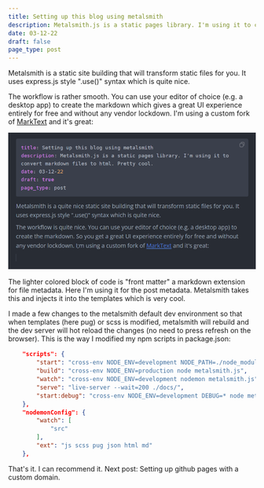 ```yaml
---
title: Setting up this blog using metalsmith
description: Metalsmith.js is a static pages library. I'm using it to convert markdown files to html. Pretty cool.
date: 03-12-22
draft: false
page_type: post
---
```


Metalsmith is a static site building that will transform static files for you. It uses express.js style ".use()" syntax which is quite nice.

The workflow is rather smooth. You can use your editor of choice (e.g. a desktop app) to create the markdown which gives a great UI experience entirely for free and without any vendor lockdown. I'm using a custom fork of [MarkText](https://github.com/bn-l/marktext) and it's great:

![](assets/img/2022-12-03-03-28-04-image.png)

The lighter colored block of code is "front matter" a markdown extension for file metadata. Here I'm using it for the post metadata. Metalsmith takes this and injects it into the templates which is very cool. 



I made a few changes to the metalsmith default dev environment so that when templates (here pug) or scss is modified, metalsmith will rebuild and the dev server will hot reload the changes (no need to press refresh on the browser).  This is the way I modified my npm scripts in package.json:

```json
    "scripts": {
        "start": "cross-env NODE_ENV=development NODE_PATH=./node_modules npm run watch & npm run serve",
        "build": "cross-env NODE_ENV=production node metalsmith.js",
        "watch": "cross-env NODE_ENV=development nodemon metalsmith.js",
        "serve": "live-server --wait=200 ./docs/",
        "start:debug": "cross-env NODE_ENV=development DEBUG=* node metalsmith && serve -l 5000 dist"
    },
    "nodemonConfig": {
        "watch": [
            "src"
        ],
        "ext": "js scss pug json html md"
    },
```

That's it. I can recommend it. Next post: Setting up github pages with a custom domain.
